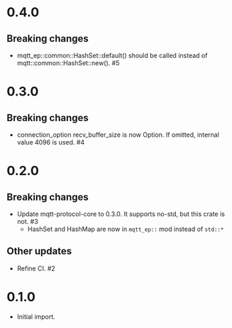 # 0.4.0

## Breaking changes

* mqtt_ep::common::HashSet::default() should be called instead of mqtt::common::HashSet::new(). #5


# 0.3.0

## Breaking changes

* connection_option recv_buffer_size is now Option. If omitted, internal value 4096 is used. #4

# 0.2.0

## Breaking changes

* Update mqtt-protocol-core to 0.3.0. It supports no-std, but this crate is not. #3
  * HashSet and HashMap are now in `mqtt_ep::` mod instead of `std::*`

## Other updates

* Refine CI. #2

# 0.1.0

* Initial import.

